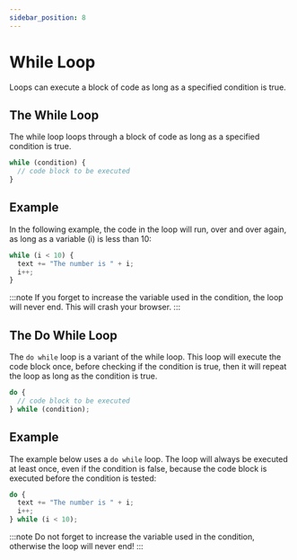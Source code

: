 ```yaml
---
sidebar_position: 8
---
```


# While Loop

Loops can execute a block of code as long as a specified condition is true.

## The While Loop

The while loop loops through a block of code as long as a specified condition is true.

```js title="Syntax"
while (condition) {
  // code block to be executed
}
```

## Example

In the following example, the code in the loop will run, over and over again, as long as a variable (i) is less than 10:

```js
while (i < 10) {
  text += "The number is " + i;
  i++;
}
```

:::note
If you forget to increase the variable used in the condition, the loop will never end. This will crash your browser.
:::

## The Do While Loop

The `do while` loop is a variant of the while loop. This loop will execute the code block once, before checking if the condition is true, then it will repeat the loop as long as the condition is true.

```js title="Syntax"
do {
  // code block to be executed
} while (condition);
```

## Example

The example below uses a `do while` loop. The loop will always be executed at least once, even if the condition is false, because the code block is executed before the condition is tested:

```js
do {
  text += "The number is " + i;
  i++;
} while (i < 10);
```

:::note
Do not forget to increase the variable used in the condition, otherwise the loop will never end!
:::
